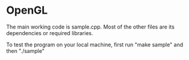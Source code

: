 # OpenGL

The main working code is sample.cpp. Most of the other files are its dependencies or required libraries.

To test the program on your local machine, first run "make sample" and then "./sample"

